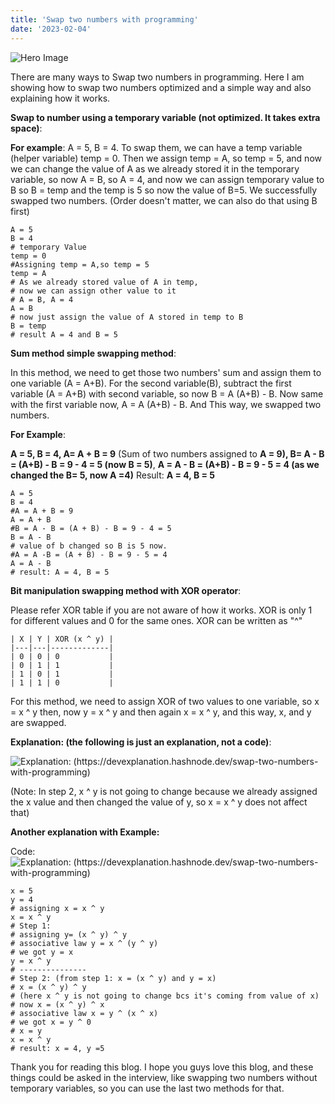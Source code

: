 ```yaml
---
title: 'Swap two numbers with programming'
date: '2023-02-04'
---
```


![Hero Image](https://images2.imgbox.com/ca/1f/2DDVEGOY_o.jpg)

There are many ways to Swap two numbers in programming. Here I am showing how to swap two numbers optimized and a simple way and also explaining how it works.

**Swap to number using a temporary variable (not optimized. It takes extra space)**:

**For example**:
A = 5, B = 4. To swap them, we can have a temp variable (helper variable) temp = 0. Then we assign temp = A, so temp = 5, and now we can change the value of A as we already stored it in the temporary variable, so now A = B, so A = 4, and now we can assign temporary value to B so B = temp and the temp is 5 so now the value of B=5. We successfully swapped two numbers. (Order doesn't matter, we can also do that using B first)

```python:
A = 5 
B = 4 
# temporary Value
temp = 0 
#Assigning temp = A,so temp = 5 
temp = A 
# As we already stored value of A in temp,
# now we can assign other value to it
# A = B, A = 4
A = B
# now just assign the value of A stored in temp to B
B = temp 
# result A = 4 and B = 5
```

**Sum method simple swapping method**:

In this method, we need to get those two numbers' sum and assign them to one variable (A = A+B). For the second variable(B), subtract the first variable (A = A+B) with second variable, so now B = A (A+B) - B. Now same with the first variable now, A = A (A+B) - B. And This way, we swapped two numbers.

**For Example**:

**A = 5, B = 4, A= A + B = 9** (Sum of two numbers assigned to **A = 9), B= A - B = (A+B) - B = 9 - 4 = 5 (now B = 5)**, **A = A - B = (A+B) - B = 9 - 5 = 4 (as we changed the B= 5, now A =4)** Result: **A = 4, B = 5**

```python:
A = 5 
B = 4 
#A = A + B = 9 
A = A + B
#B = A - B = (A + B) - B = 9 - 4 = 5
B = A - B 
# value of b changed so B is 5 now.
#A = A -B = (A + B) - B = 9 - 5 = 4 
A = A - B
# result: A = 4, B = 5
```

**Bit manipulation swapping method with XOR operator**:

Please refer XOR table if you are not aware of how it works. XOR is only 1 for different values and 0 for the same ones. XOR can be written as "^"

```table:
| X | Y | XOR (x ^ y) |
|---|---|-------------|
| 0 | 0 | 0           |
| 0 | 1 | 1           |
| 1 | 0 | 1           |
| 1 | 1 | 0           |

```

For this method, we need to assign XOR of two values to one variable, so x = x ^ y then, now y = x ^ y and then again x = x ^ y, and this way, x, and y are swapped.

**Explanation: (the following is just an explanation, not a code)**:

![Explanation: (https://devexplanation.hashnode.dev/swap-two-numbers-with-programming)](https://images2.imgbox.com/02/9f/YIy0fP41_o.jpg)

(Note: In step 2, x ^ y is not going to change because we already assigned the x value and then changed the value of y, so x = x ^ y does not affect that)

**Another explanation with Example:**

Code:
![Explanation: (https://devexplanation.hashnode.dev/swap-two-numbers-with-programming)](https://images2.imgbox.com/7c/f5/wAWqcosj_o.jpg)

```python:
x = 5 
y = 4 
# assigning x = x ^ y   
x = x ^ y 
# Step 1: 
# assigning y= (x ^ y) ^ y
# associative law y = x ^ (y ^ y) 
# we got y = x   
y = x ^ y
# ---------------
# Step 2: (from step 1: x = (x ^ y) and y = x)  
# x = (x ^ y) ^ y
# (here x ^ y is not going to change bcs it's coming from value of x) 
# now x = (x ^ y) ^ x 
# associative law x = y ^ (x ^ x) 
# we got x = y ^ 0 
# x = y 
x = x ^ y     
# result: x = 4, y =5

```

Thank you for reading this blog. I hope you guys love this blog, and these things could be asked in the interview, like swapping two numbers without temporary variables, so you can use the last two methods for that.

